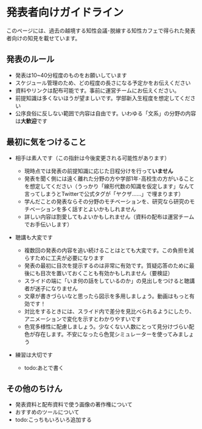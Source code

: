 # 発表者向けガイドライン

このページには、過去の越境する知性会議･脱線する知性カフェで得られた発表者向けの知見を載せています。

## 発表のルール
- 発表は10~40分程度のものをお願いしています
- スケジュール管理のため、どの程度の長さになる予定かをお伝えください
- 資料やリンクは配布可能です。事前に運営チームにお伝えください。
- 前提知識は多くないほうが望ましいです。学部新入生程度を想定してください
- 公序良俗に反しない範囲で内容は自由です。いわゆる「文系」の分野の内容は**大歓迎**です

## 最初に気をつけること
- 相手は素人です（この指針は今後変更される可能性があります）
  - 現時点では発表の前提知識に応じた日程分けを行って**いません**
  - 発表を聞く側には遠く離れた分野の方や学部1年･高校生の方がいることを想定してください（うっかり「線形代数の知識を仮定します」なんて言ってしまうとTwitterで公式タグが「ヤクザ……」で埋まります）
  - 学んだことの発表ならその分野のモチベーションを、研究なら研究のモチベーションを多く話すとよいかもしれません
  - 詳しい内容は割愛してもよいかもしれません（資料の配布は運営チームでお手伝いします）

- 聴講も大変です
  - 複数回の発表の内容を追い続けることはとても大変です。この負担を減らすために工夫が必要になります
  - 発表の最初に目次を提示するのは非常に有効です。質疑応答のために最後にも目次を置いておくことも有効かもしれません（要検証）
  - スライドの端に「いま何の話をしているのか」の見出しをつけると聴講者が迷子になりません
  - 文章が書きづらいなと思ったら図示を多用しましょう。動画はもっと有効です！
  - 対比をするときには、スライド内で差分を見比べられるようにしたり、アニメーションで変化を示すとわかりやすいです
  - 色覚多様性に配慮しましょう。少なくない人数にとって見分けづらい配色が存在します。不安になったら色覚シミュレーターを使ってみましょう

- 練習は大切です
  - todo:あとで書く

## その他のちけん
- 発表資料と配布資料で使う画像の著作権について
- おすすめのツールについて
- todo:こっちもいろいろ追加する
